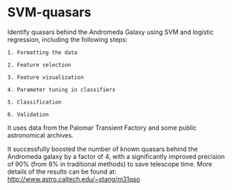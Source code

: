 SVM-quasars
===========


Identify quasars behind the Andromeda Galaxy using SVM and logistic regression, including the following steps:

    1. Formatting the data
    
    2. Feature selection
    
    3. Feature visualization
    
    4. Parameter tuning in classifiers
    
    5. Classification
    
    6. Validation

It uses data from the Palomar Transient Factory and some public astronomical archives. 

It successfully boosted the number of known quasars behind the Andromeda galaxy by a factor of 4, with a significantly improved precision of 90% (from 8% in traditional methods) to save telescope time. More details of the results can be found at: http://www.astro.caltech.edu/~stang/m31qso
